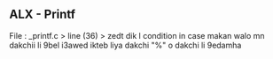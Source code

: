 ## ALX - Printf

File : _printf.c > line (36) > zedt dik l condition in case makan walo
							mn dakchii li 9bel i3awed ikteb liya dakchi "%" o dakchi li 9edamha
